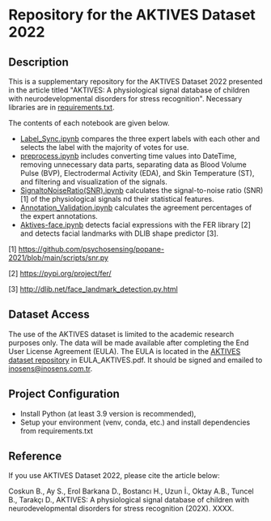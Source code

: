 # Repository for the AKTIVES Dataset 2022

## Description

This is a supplementary repository for the AKTIVES Dataset 2022 presented in the article titled "AKTIVES: A physiological signal database of children with neurodevelopmental disorders for stress recognition".
Necessary libraries are in [requirements.txt](https://github.com/hiddenslate/aktives-scientific-data/blob/main/requirements.txt).

The contents of each notebook are given below.
* [Label_Sync.ipynb](https://github.com/hiddenslate/aktives-scientific-data/blob/main/Label_Sync.ipynb) compares the three expert labels with each other and selects the label with the majority of votes for use.
* [preprocess.ipynb](https://github.com/hiddenslate/aktives-scientific-data/blob/main/preprocess.ipynb) includes converting time values into DateTime, removing unnecessary data parts, separating data as Blood Volume Pulse (BVP), Electrodermal Activity (EDA), and Skin Temperature (ST), and filtering and visualization of the signals.
* [SignaltoNoiseRatio(SNR).ipynb](https://github.com/hiddenslate/aktives-scientific-data/blob/main/SignaltoNoiseRatio(SNR).ipynb) calculates the signal-to-noise ratio (SNR) [1] of the physiological signals nd their statistical features.
* [Annotation_Validation.ipynb](https://github.com/hiddenslate/aktives-scientific-data/blob/main/Annotation_Validation.ipynb) calculates the agreement percentages of the expert annotations.
* [Aktives-face.ipynb](https://github.com/hiddenslate/aktives-scientific-data/blob/main/Aktives-face.ipynb) detects facial expressions with the FER library [2] and detects facial landmarks with DLIB shape predictor [3].

[1] https://github.com/psychosensing/popane-2021/blob/main/scripts/snr.py

[2] https://pypi.org/project/fer/

[3] http://dlib.net/face_landmark_detection.py.html

## Dataset Access

The use of the AKTIVES dataset is limited to the academic research purposes only. The data will be made available after completing the End User License Agreement (EULA). The EULA is located in the [AKTIVES dataset repository](https://doi.org/10.7910/DVN/50TI6D) in EULA_AKTIVES.pdf. It should be signed and emailed to inosens@inosens.com.tr.

## Project Configuration

* Install Python (at least 3.9 version is recommended),
* Setup your environment (venv, conda, etc.) and install dependencies from requirements.txt

## Reference

If you use AKTIVES Dataset 2022, please cite the article below:

Coskun B., Ay S., Erol Barkana D., Bostancı H., Uzun İ., Oktay A.B., Tuncel B., Tarakçı D., AKTIVES: A physiological signal database of children with neurodevelopmental disorders for stress recognition (202X). XXXX.
